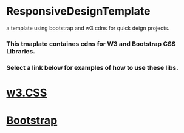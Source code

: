 # ResponsiveDesignTemplate
a template using bootstrap and w3 cdns for quick deign projects. 
### This tmaplate containes cdns for W3 and Bootstrap CSS Libraries.
### Select a link below for examples of how to use these libs.
# [w3.CSS](https://www.w3schools.com/w3css/default.asp)
# [Bootstrap](https://www.w3schools.com/bootstrap/)
